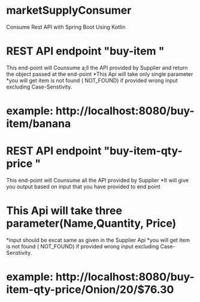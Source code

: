# marketSupplyConsumer
Consume Rest API with Spring Boot Using Kotlin

#  REST API  endpoint "buy-item "
This end-point will Counsume a;ll the API provided by Supplier and return the object passed at the end-point
*This Api will take only single parameter
*you will get item is not found ( NOT_FOUND) if provided wrong input excluding Case-Senstivity.
 # example: http://localhost:8080/buy-item/banana

#  REST API  endpoint "buy-item-qty-price "
This end-point will Counsume all the API provided by Supplier
*It will give you output based on input that you have provided to end point 
# This Api will take three parameter(Name,Quantity, Price)
*input should be excat same as given in the Supplier Api
*you will get item is not found ( NOT_FOUND) if provided wrong input excluding Case-Senstivity.

 # example: http://localhost:8080/buy-item-qty-price/Onion/20/$76.30


